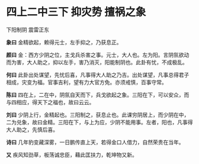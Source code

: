# 四上二中三下 抑灾势 擅祸之象

下阳制阴 震雷正东

**象曰** 金精欲起，赖得元士，左手抑之，乃获息正。

**颜曰** 金：西方少阴之位，主戈兵杀害之事。元士，大人也。左为阳。言阴氛欲动而为害，大人助之，抑以左手，害乃消灭，阳能制阴也。此卦有忧，不成极乱。

**何曰** 此卦出处谋望，先忧后喜，凡事得大人助之乃吉。出处谋望，凡事总得君子相成，灾变为福。官事吉利，望有力大官方免。亦须戒慎，百事守常。

**陈曰** 四在上，二在中，阴氛自天而下，兵戈欲起之象。三阳在下，可以安众，而与四相应，得天下之福也，故曰云云。

**刘曰** 少阴上行，金精起也。三阳制之，获息止也。此课穷阴居上，而少阴在中，二为兑象，故曰金精。三阳在下，与上为应，少阴不能用事。左者，阳也，凡事得大人助之，先慎后喜。

**诗曰** 几年豹变藏深雾，一日鹏传直上天，若得金口人借力，自然荣贵在当年。

**又** 疾风知劲草，板荡诚忠臣，藉此匡扶力，乾坤物又新。
